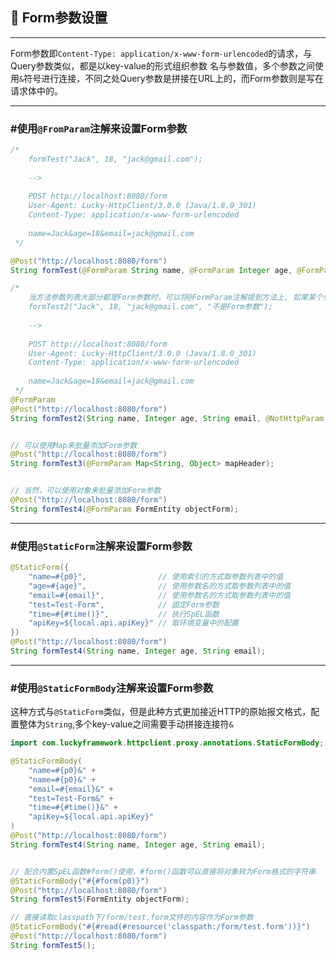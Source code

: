 ## 🤩 Form参数设置

---
Form参数即`Content-Type: application/x-www-form-urlencoded`的请求，与Query参数类似，都是以key-value的形式组织参数
名与参数值，多个参数之间使用`&`符号进行连接，不同之处Query参数是拼接在URL上的，而Form参数则是写在请求体中的。

---
### #使用`@FromParam`注解来设置Form参数

```java
/*
    formTest("Jack", 18, "jack@gmail.com");    
    
    -->
    
    POST http://localhost:8080/form
    User-Agent: Lucky-HttpClient/3.0.0 (Java/1.8.0_301)
    Content-Type: application/x-www-form-urlencoded
    
    name=Jack&age=18&email=jack@gmail.com
 */

@Post("http://localhost:8080/form")
String formTest(@FormParam String name, @FormParam Integer age, @FormParam String email);

/*
    当方法参数列表大部分都是Form参数时，可以将@FormParam注解提到方法上, 如果某个参数不是Form参数，可以使用@NotHttpParam来排除
    formTest2("Jack", 18, "jack@gmail.com", "不是Form参数");    
    
    -->
    
    POST http://localhost:8080/form
    User-Agent: Lucky-HttpClient/3.0.0 (Java/1.8.0_301)
    Content-Type: application/x-www-form-urlencoded
    
    name=Jack&age=18&email=jack@gmail.com
 */
@FormParam
@Post("http://localhost:8080/form")
String formTest2(String name, Integer age, String email, @NotHttpParam String notFormParam);


// 可以使用Map来批量添加Form参数  
@Post("http://localhost:8080/form")
String formTest3(@FormParam Map<String, Object> mapHeader);


// 当然，可以使用对象来批量添加Form参数    
@Post("http://localhost:8080/form")
String formTest4(@FormParam FormEntity objectForm);
```

---

### #使用`@StaticForm`注解来设置Form参数

```java
@StaticForm({
    "name=#{p0}",                // 使用索引的方式取参数列表中的值
    "age=#{age}",                // 使用参数名的方式取参数列表中的值
    "email=#{email}",            // 使用参数名的方式取参数列表中的值
    "test=Test-Form",            // 固定Form参数
    "time=#{#time()}",           // 执行SpEL函数
    "apiKey=${local.api.apiKey}" // 取环境变量中的配置
})
@Post("http://localhost:8080/form")
String formTest4(String name, Integer age, String email);
```
---
### #使用`@StaticFormBody`注解来设置Form参数
这种方式与`@StaticForm`类似，但是此种方式更加接近HTTP的原始报文格式，配置整体为`String`,多个key-value之间需要手动拼接连接符`&`

```java
import com.luckyframework.httpclient.proxy.annotations.StaticFormBody;

@StaticFormBody(
    "name=#{p0}&" +
    "name=#{p0}&" +
    "email=#{email}&" +
    "test=Test-Form&" +
    "time=#{#time()}&" +
    "apiKey=${local.api.apiKey}"
)
@Post("http://localhost:8080/form")
String formTest4(String name, Integer age, String email);


// 配合内置SpEL函数#form()使用，#form()函数可以直接将对象转为Form格式的字符串
@StaticFormBody("#{#form(p0)}")
@Post("http://localhost:8080/form")
String formTest5(FormEntity objectForm);

// 直接读取classpath下/form/test.form文件的内容作为Form参数
@StaticFormBody("#{#read(#resource('classpath:/form/test.form'))}")
@Post("http://localhost:8080/form")
String formTest5();
```

